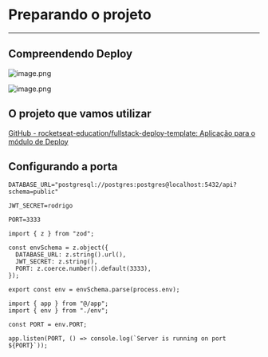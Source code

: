 # Preparando o projeto

---

## Compreendendo Deploy

![image.png](assets/aula01-1.png)

![image.png](assets/aula01-2.png)

## O projeto que vamos utilizar

[GitHub - rocketseat-education/fullstack-deploy-template: Aplicação para o módulo de Deploy](https://github.com/rocketseat-education/fullstack-deploy-template)

## Configurando a porta

```
DATABASE_URL="postgresql://postgres:postgres@localhost:5432/api?schema=public"

JWT_SECRET=rodrigo

PORT=3333
```

```tsx
import { z } from "zod";

const envSchema = z.object({
  DATABASE_URL: z.string().url(),
  JWT_SECRET: z.string(),
  PORT: z.coerce.number().default(3333),
});

export const env = envSchema.parse(process.env);
```

```tsx
import { app } from "@/app";
import { env } from "./env";

const PORT = env.PORT;

app.listen(PORT, () => console.log(`Server is running on port ${PORT}`));
```
